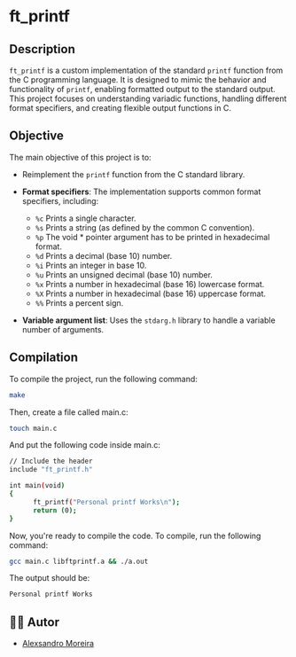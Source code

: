 # ft_printf

## Description

`ft_printf` is a custom implementation of the standard `printf` function from the C programming language. It is designed to mimic the behavior and functionality of `printf`, enabling formatted output to the standard output. This project focuses on understanding variadic functions, handling different format specifiers, and creating flexible output functions in C.

## Objective

The main objective of this project is to:
- Reimplement the `printf` function from the C standard library.
- **Format specifiers**: The implementation supports common format specifiers, including:
  - `%c` Prints a single character.
  - `%s` Prints a string (as defined by the common C convention).
  - `%p` The void * pointer argument has to be printed in hexadecimal format.
  - `%d` Prints a decimal (base 10) number.
  - `%i` Prints an integer in base 10.
  - `%u` Prints an unsigned decimal (base 10) number.
  - `%x` Prints a number in hexadecimal (base 16) lowercase format.
  - `%X` Prints a number in hexadecimal (base 16) uppercase format.
  - `%%` Prints a percent sign.

- **Variable argument list**: Uses the `stdarg.h` library to handle a variable number of arguments.

## Compilation

To compile the project, run the following command:

```bash
make
```

Then, create a file called main.c:
```bash
touch main.c
```
And put the following code inside main.c:
```bash
// Include the header
include "ft_printf.h"

int main(void)
{
      ft_printf("Personal printf Works\n");
      return (0);
}
```

Now, you're ready to compile the code. To compile, run the following command:
```bash
gcc main.c libftprintf.a && ./a.out
```

The output should be:
```bash
Personal printf Works
```

## 👨‍💻 Autor
- [Alexsandro Moreira](https://github.com/mouracv)